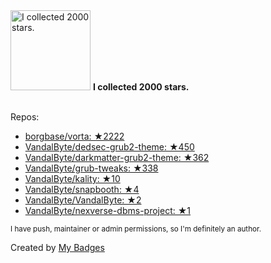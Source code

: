 <img src="https://my-badges.github.io/my-badges/stars-2000.png" alt="I collected 2000 stars." title="I collected 2000 stars." width="128">
<strong>I collected 2000 stars.</strong>
<br><br>

Repos:

* <a href="https://github.com/borgbase/vorta">borgbase/vorta: ★2222</a>
* <a href="https://github.com/VandalByte/dedsec-grub2-theme">VandalByte/dedsec-grub2-theme: ★450</a>
* <a href="https://github.com/VandalByte/darkmatter-grub2-theme">VandalByte/darkmatter-grub2-theme: ★362</a>
* <a href="https://github.com/VandalByte/grub-tweaks">VandalByte/grub-tweaks: ★338</a>
* <a href="https://github.com/VandalByte/kality">VandalByte/kality: ★10</a>
* <a href="https://github.com/VandalByte/snapbooth">VandalByte/snapbooth: ★4</a>
* <a href="https://github.com/VandalByte/VandalByte">VandalByte/VandalByte: ★2</a>
* <a href="https://github.com/VandalByte/nexverse-dbms-project">VandalByte/nexverse-dbms-project: ★1</a>

<sup>I have push, maintainer or admin permissions, so I'm definitely an author.<sup>



Created by <a href="https://github.com/my-badges/my-badges">My Badges</a>
